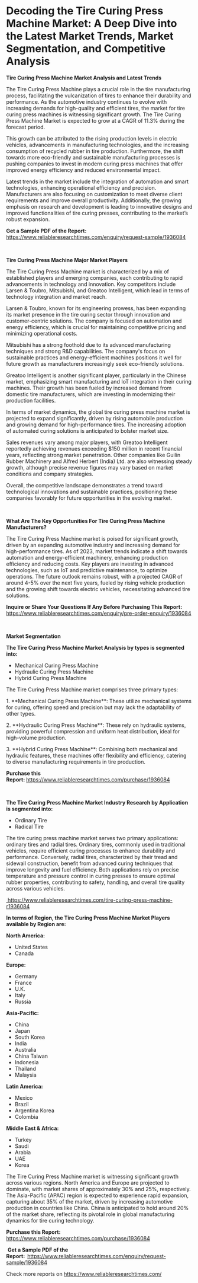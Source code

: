 <p><h1>Decoding the Tire Curing Press Machine Market: A Deep Dive into the Latest Market Trends, Market Segmentation, and Competitive Analysis</h1></p><p><strong>Tire Curing Press Machine Market Analysis and Latest Trends</strong></p>
<p><p>The Tire Curing Press Machine plays a crucial role in the tire manufacturing process, facilitating the vulcanization of tires to enhance their durability and performance. As the automotive industry continues to evolve with increasing demands for high-quality and efficient tires, the market for tire curing press machines is witnessing significant growth. The Tire Curing Press Machine Market is expected to grow at a CAGR of 11.3% during the forecast period. </p><p>This growth can be attributed to the rising production levels in electric vehicles, advancements in manufacturing technologies, and the increasing consumption of recycled rubber in tire production. Furthermore, the shift towards more eco-friendly and sustainable manufacturing processes is pushing companies to invest in modern curing press machines that offer improved energy efficiency and reduced environmental impact.</p><p>Latest trends in the market include the integration of automation and smart technologies, enhancing operational efficiency and precision. Manufacturers are also focusing on customization to meet diverse client requirements and improve overall productivity. Additionally, the growing emphasis on research and development is leading to innovative designs and improved functionalities of tire curing presses, contributing to the market’s robust expansion.</p></p>
<p><strong>Get a Sample PDF of the Report:&nbsp;</strong> <a href="https://www.reliableresearchtimes.com/enquiry/request-sample/1936084?utm_campaign=2464&utm_medium=2&utm_source=Github&utm_content=ia&utm_term=10042025&utm_id=tire-curing-press-machine">https://www.reliableresearchtimes.com/enquiry/request-sample/1936084</a></p>
<p>&nbsp;</p>
<p><strong>Tire Curing Press Machine Major Market Players</strong></p>
<p><p>The Tire Curing Press Machine market is characterized by a mix of established players and emerging companies, each contributing to rapid advancements in technology and innovation. Key competitors include Larsen & Toubro, Mitsubishi, and Greatoo Intelligent, which lead in terms of technology integration and market reach.</p><p>Larsen & Toubro, known for its engineering prowess, has been expanding its market presence in the tire curing sector through innovation and customer-centric solutions. The company is focused on automation and energy efficiency, which is crucial for maintaining competitive pricing and minimizing operational costs.</p><p>Mitsubishi has a strong foothold due to its advanced manufacturing techniques and strong R&D capabilities. The company's focus on sustainable practices and energy-efficient machines positions it well for future growth as manufacturers increasingly seek eco-friendly solutions.</p><p>Greatoo Intelligent is another significant player, particularly in the Chinese market, emphasizing smart manufacturing and IoT integration in their curing machines. Their growth has been fueled by increased demand from domestic tire manufacturers, which are investing in modernizing their production facilities.</p><p>In terms of market dynamics, the global tire curing press machine market is projected to expand significantly, driven by rising automobile production and growing demand for high-performance tires. The increasing adoption of automated curing solutions is anticipated to bolster market size.</p><p>Sales revenues vary among major players, with Greatoo Intelligent reportedly achieving revenues exceeding $150 million in recent financial years, reflecting strong market penetration. Other companies like Guilin Rubber Machinery and Alfred Herbert (India) Ltd. are also witnessing steady growth, although precise revenue figures may vary based on market conditions and company strategies.</p><p>Overall, the competitive landscape demonstrates a trend toward technological innovations and sustainable practices, positioning these companies favorably for future opportunities in the evolving market.</p></p>
<p>&nbsp;</p>
<p><strong>What Are The Key Opportunities For Tire Curing Press Machine Manufacturers?</strong></p>
<p><p>The Tire Curing Press Machine market is poised for significant growth, driven by an expanding automotive industry and increasing demand for high-performance tires. As of 2023, market trends indicate a shift towards automation and energy-efficient machinery, enhancing production efficiency and reducing costs. Key players are investing in advanced technologies, such as IoT and predictive maintenance, to optimize operations. The future outlook remains robust, with a projected CAGR of around 4-5% over the next five years, fueled by rising vehicle production and the growing shift towards electric vehicles, necessitating advanced tire solutions.</p></p>
<p><strong>Inquire or Share Your Questions If Any Before Purchasing This Report:</strong> <a href="https://www.reliableresearchtimes.com/enquiry/pre-order-enquiry/1936084?utm_campaign=2464&utm_medium=2&utm_source=Github&utm_content=ia&utm_term=10042025&utm_id=tire-curing-press-machine">https://www.reliableresearchtimes.com/enquiry/pre-order-enquiry/1936084</a></p>
<p>&nbsp;</p>
<p><strong>Market Segmentation</strong></p>
<p><strong>The Tire Curing Press Machine Market Analysis by types is segmented into:</strong></p>
<p><ul><li>Mechanical Curing Press Machine</li><li>Hydraulic Curing Press Machine</li><li>Hybrid Curing Press Machine</li></ul></p>
<p><p>The Tire Curing Press Machine market comprises three primary types: </p><p>1. **Mechanical Curing Press Machine**: These utilize mechanical systems for curing, offering speed and precision but may lack the adaptability of other types. </p><p>   </p><p>2. **Hydraulic Curing Press Machine**: These rely on hydraulic systems, providing powerful compression and uniform heat distribution, ideal for high-volume production.</p><p>3. **Hybrid Curing Press Machine**: Combining both mechanical and hydraulic features, these machines offer flexibility and efficiency, catering to diverse manufacturing requirements in tire production.</p></p>
<p><strong>Purchase this Report:&nbsp;</strong><a href="https://www.reliableresearchtimes.com/purchase/1936084?utm_campaign=2464&utm_medium=2&utm_source=Github&utm_content=ia&utm_term=10042025&utm_id=tire-curing-press-machine">https://www.reliableresearchtimes.com/purchase/1936084</a></p>
<p>&nbsp;</p>
<p><strong>The Tire Curing Press Machine Market Industry Research by Application is segmented into:</strong></p>
<p><ul><li>Ordinary Tire</li><li>Radical Tire</li></ul></p>
<p><p>The tire curing press machine market serves two primary applications: ordinary tires and radial tires. Ordinary tires, commonly used in traditional vehicles, require efficient curing processes to enhance durability and performance. Conversely, radial tires, characterized by their tread and sidewall construction, benefit from advanced curing techniques that improve longevity and fuel efficiency. Both applications rely on precise temperature and pressure control in curing presses to ensure optimal rubber properties, contributing to safety, handling, and overall tire quality across various vehicles.</p></p>
<p><a href="https://www.reliableresearchtimes.com/tire-curing-press-machine-r1936084?utm_campaign=2464&utm_medium=2&utm_source=Github&utm_content=ia&utm_term=10042025&utm_id=tire-curing-press-machine">&nbsp;https://www.reliableresearchtimes.com/tire-curing-press-machine-r1936084</a></p>
<p><strong>In terms of Region, the Tire Curing Press Machine Market Players available by Region are:</strong></p>
<p>
    <p> <strong> North America: </strong>
        <ul>
            <li>United States</li>
            <li>Canada</li>
        </ul>
        </p> 
    <p> <strong> Europe: </strong>
        <ul>
            <li>Germany</li>
            <li>France</li>
            <li>U.K.</li>
            <li>Italy</li>
            <li>Russia</li>
        </ul>
        </p> 
    <p> <strong> Asia-Pacific: </strong>
        <ul>
            <li>China</li>
            <li>Japan</li>
            <li>South Korea</li>
            <li>India</li>
            <li>Australia</li>
            <li>China Taiwan</li>
            <li>Indonesia</li>
            <li>Thailand</li>
            <li>Malaysia</li>
        </ul>
        </p> 
    <p> <strong> Latin America: </strong>
        <ul>
            <li>Mexico</li>
            <li>Brazil</li>
            <li>Argentina Korea</li>
            <li>Colombia</li>
        </ul>
        </p> 
    <p> <strong> Middle East & Africa: </strong>
        <ul>
            <li>Turkey</li>
            <li>Saudi</li>
            <li>Arabia</li>
            <li>UAE</li>
            <li>Korea</li>
        </ul>
    </p>
    </p>
<p><p>The Tire Curing Press Machine market is witnessing significant growth across various regions. North America and Europe are projected to dominate, with market shares of approximately 30% and 25%, respectively. The Asia-Pacific (APAC) region is expected to experience rapid expansion, capturing about 35% of the market, driven by increasing automotive production in countries like China. China is anticipated to hold around 20% of the market share, reflecting its pivotal role in global manufacturing dynamics for tire curing technology.</p></p>
<p><strong>Purchase this Report: </strong><a href="https://www.reliableresearchtimes.com/purchase/1936084?utm_campaign=2464&utm_medium=2&utm_source=Github&utm_content=ia&utm_term=10042025&utm_id=tire-curing-press-machine">https://www.reliableresearchtimes.com/purchase/1936084</a></p>
<p>&nbsp;<strong>Get a Sample PDF of the Report:&nbsp;&nbsp;</strong><a href="https://www.reliableresearchtimes.com/enquiry/request-sample/1936084?utm_campaign=2464&utm_medium=2&utm_source=Github&utm_content=ia&utm_term=10042025&utm_id=tire-curing-press-machine">https://www.reliableresearchtimes.com/enquiry/request-sample/1936084</a></p>
<p><strong></strong></p>
<p>Check more reports on <a href="https://www.reliableresearchtimes.com/?utm_campaign=2464&utm_medium=2&utm_source=Github&utm_content=ia&utm_term=10042025&utm_id=tire-curing-press-machine">https://www.reliableresearchtimes.com/</a></p>